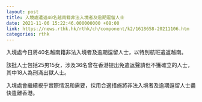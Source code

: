 ```yaml
---
layout: post
title: 入境處遣返40名越南籍非法入境者及逾期逗留人士
date: 2021-11-06 15:22:46.000000000 +08:00
link: https://news.rthk.hk/rthk/ch/component/k2/1618658-20211106.htm
categories: rthk
---
```


入境處今日將40名越南籍非法入境者及逾期逗留人士，以特別航班遣返越南。

該批人士包括25男15女，涉及36名曾在香港提出免遣返聲請但不獲確立的人士，其中18人為刑滿出獄人士。

入境處會繼續視乎實際情況和需要，採用合適措施將非法入境者及逾期逗留人士盡快遣離香港。
